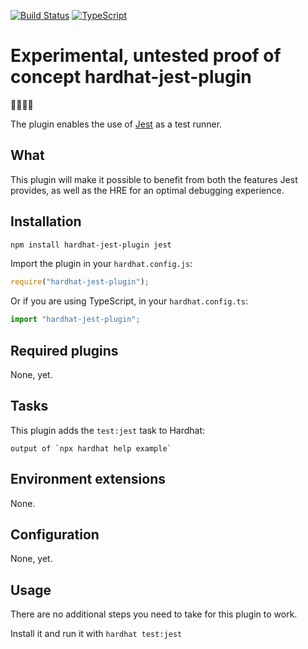 [![Build Status](https://travis-ci.com/rryter/hardhat-jest-plugin.svg?branch=master)](https://travis-ci.com/rryter/hardhat-jest-plugin)
[![TypeScript](https://img.shields.io/badge/%3C%2F%3E-TypeScript-%230074c1.svg)](http://www.typescriptlang.org/)

# Experimental, untested proof of concept hardhat-jest-plugin

👷‍♀️👷‍♂️

The plugin enables the use of [Jest](https://jestjs.io/) as a test runner.

## What

This plugin will make it possible to benefit from both the features Jest provides, as well as the HRE for an optimal debugging experience.

## Installation

```bash
npm install hardhat-jest-plugin jest
```

Import the plugin in your `hardhat.config.js`:

```js
require("hardhat-jest-plugin");
```

Or if you are using TypeScript, in your `hardhat.config.ts`:

```ts
import "hardhat-jest-plugin";
```

## Required plugins

None, yet.

## Tasks

This plugin adds the `test:jest` task to Hardhat:

```
output of `npx hardhat help example`
```

## Environment extensions

None.

## Configuration

None, yet.

## Usage

There are no additional steps you need to take for this plugin to work.

Install it and run it with `hardhat test:jest`
